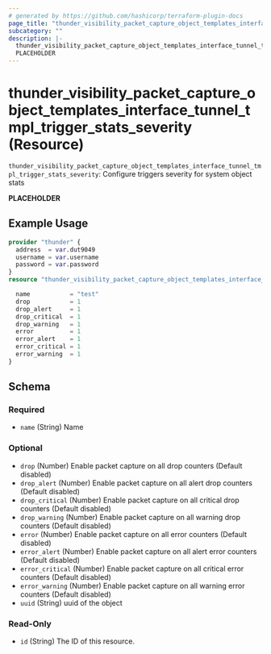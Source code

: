 ```yaml
---
# generated by https://github.com/hashicorp/terraform-plugin-docs
page_title: "thunder_visibility_packet_capture_object_templates_interface_tunnel_tmpl_trigger_stats_severity Resource - terraform-provider-thunder"
subcategory: ""
description: |-
  thunder_visibility_packet_capture_object_templates_interface_tunnel_tmpl_trigger_stats_severity: Configure triggers severity for system object stats
  PLACEHOLDER
---
```


# thunder_visibility_packet_capture_object_templates_interface_tunnel_tmpl_trigger_stats_severity (Resource)

`thunder_visibility_packet_capture_object_templates_interface_tunnel_tmpl_trigger_stats_severity`: Configure triggers severity for system object stats

__PLACEHOLDER__

## Example Usage

```terraform
provider "thunder" {
  address  = var.dut9049
  username = var.username
  password = var.password
}
resource "thunder_visibility_packet_capture_object_templates_interface_tunnel_tmpl_trigger_stats_severity" "thunder_visibility_packet_capture_object_templates_interface_tunnel_tmpl_trigger_stats_severity" {

  name           = "test"
  drop           = 1
  drop_alert     = 1
  drop_critical  = 1
  drop_warning   = 1
  error          = 1
  error_alert    = 1
  error_critical = 1
  error_warning  = 1
}
```

<!-- schema generated by tfplugindocs -->
## Schema

### Required

- `name` (String) Name

### Optional

- `drop` (Number) Enable packet capture on all drop counters (Default disabled)
- `drop_alert` (Number) Enable packet capture on all alert drop counters (Default disabled)
- `drop_critical` (Number) Enable packet capture on all critical drop counters (Default disabled)
- `drop_warning` (Number) Enable packet capture on all warning drop counters (Default disabled)
- `error` (Number) Enable packet capture on all error counters (Default disabled)
- `error_alert` (Number) Enable packet capture on all alert error counters (Default disabled)
- `error_critical` (Number) Enable packet capture on all critical error counters (Default disabled)
- `error_warning` (Number) Enable packet capture on all warning error counters (Default disabled)
- `uuid` (String) uuid of the object

### Read-Only

- `id` (String) The ID of this resource.


